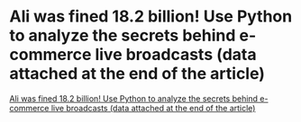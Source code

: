 # Ali was fined 18.2 billion! Use Python to analyze the secrets behind e-commerce live broadcasts (data attached at the end of the article)
[Ali was fined 18.2 billion! Use Python to analyze the secrets behind e-commerce live broadcasts (data attached at the end of the article)](https://aiwithcloud.com/2022/09/15/ali_was_fined_18-2_billion_use_python_to_analyze_the_secrets_behind_e_commerce_live_broadcasts_data_attached_at_the_end_of_the_article/)